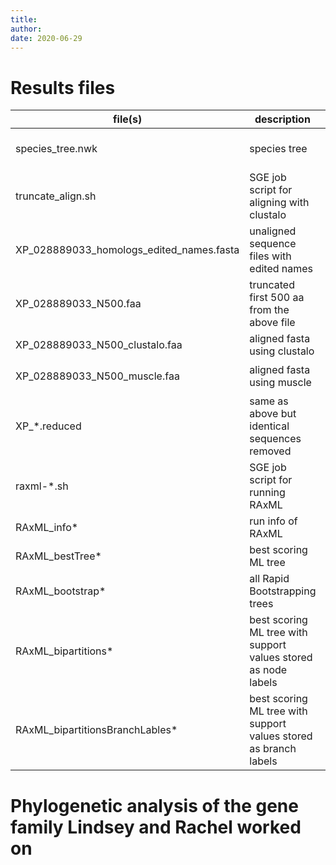 ```yaml
---
title:
author:
date: 2020-06-29
---
```


# Results files
file(s) | description | source 
------- | ----------- | ------
species_tree.nwk | species tree | modified from Lindsey's species tree, removing _S. stipitis_
truncate_align.sh | SGE job script for aligning with clustalo | custom, HB
XP_028889033_homologs_edited_names.fasta | unaligned sequence files with edited names | LFS
XP_028889033_N500.faa | truncated first 500 aa from the above file | result from truncate-align.sh
XP_028889033_N500_clustalo.faa | aligned fasta using clustalo | result from truncate-align.sh
XP_028889033_N500_muscle.faa | aligned fasta using muscle | `muscle -in XP_028889033_N500.faa -out XP_028889033_N500_muscle.faa`
XP_*.reduced | same as above but identical sequences removed | generated automatically by RAxML
raxml-*.sh | SGE job script for running RAxML | custom, HB
RAxML_info* | run info of RAxML | RAxML
RAxML_bestTree* | best scoring ML tree | RAxML
RAxML_bootstrap* | all Rapid Bootstrapping trees | RAxML
RAxML_bipartitions* | best scoring ML tree with support values stored as node labels | RAxML
RAxML_bipartitionsBranchLables* | best scoring ML tree with support values stored as branch labels | RAxML, not supported by FigTree

# Phylogenetic analysis of the gene family Lindsey and Rachel worked on

